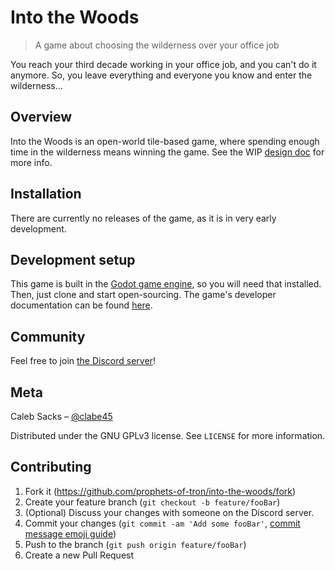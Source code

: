 # Into the Woods
> A game about choosing the wilderness over your office job

You reach your third decade working in your office job, and you can't do it anymore. So, you leave everything and everyone you know and enter the wilderness...

<!--![](header.png)-->

## Overview

Into the Woods is an open-world tile-based game, where spending enough time in the wilderness means winning the game. See the WIP [design doc](DESIGN.md) for more info.

## Installation

There are currently no releases of the game, as it is in very early development.

<!--## Screenshots-->

## Development setup

This game is built in the [Godot game engine][godot], so you will need that installed. Then, just clone and start open-sourcing. The game's developer documentation can be found [here](/docs).

<!--## Release History

* 0.2.1
    * CHANGE: Update docs (module code remains unchanged)
* 0.2.0
    * CHANGE: Remove `setDefaultXYZ()`
    * ADD: Add `init()`
* 0.1.1
    * FIX: Crash when calling `baz()` (Thanks @GenerousContributorName!)
* 0.1.0
    * The first proper release
    * CHANGE: Rename `foo()` to `bar()`
* 0.0.1
    * Work in progress-->

## Community

Feel free to join [the Discord server][discord server]!

## Meta

Caleb Sacks – [@clabe45](https://twitter.com/clabe45)
<!-- your name here -->

Distributed under the GNU GPLv3 license. See ``LICENSE`` for more information.

## Contributing

1. Fork it (<https://github.com/prophets-of-tron/into-the-woods/fork>)
2. Create your feature branch (`git checkout -b feature/fooBar`)
3. (Optional) Discuss your changes with someone on the Discord server.
4. Commit your changes (`git commit -am 'Add some fooBar'`, [commit message emoji guide](http://gitmoji.carloscuesta.me/))
5. Push to the branch (`git push origin feature/fooBar`)
6. Create a new Pull Request

<!-- Markdown link & img dfn's -->
<!--[npm-image]: https://img.shields.io/npm/v/datadog-metrics.svg?style=flat-square
[npm-url]: https://npmjs.org/package/datadog-metrics
[npm-downloads]: https://img.shields.io/npm/dm/datadog-metrics.svg?style=flat-square
[travis-image]: https://img.shields.io/travis/dbader/node-datadog-metrics/master.svg?style=flat-square
[travis-url]: https://travis-ci.org/dbader/node-datadog-metrics
[wiki]: https://github.com/yourname/yourproject/wiki-->

[godot]: https://godotengine.org/
[discord server]: https://discord.gg/RwvBmrd
